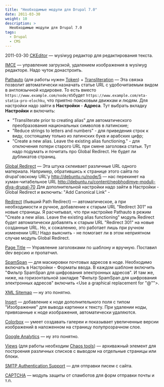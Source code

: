 ```yaml
---
title: "Необходимые модули для Drupal 7.0"
date: 2011-03-30
weight: 10
description: >
  Необходимые модули для Drupal 7.0
tags:
  - Drupal
  - CMS
---
```


2011-03-30
[CKEditor](http://drupal.org/project/ckeditor) — wysiwyg редактор для редактирования текста.

[IMCE](http://drupal.org/project/imce) — управление загрузкой, удалением изображения в wysiwyg редакторе. Надо чуток донастроить.

[Pathauto](http://drupal.org/project/pathauto) (для работы нужен [Token](http://drupal.org/project/token)) + [Transliteration](http://drupal.org/project/transliteration)  — Эта связка позволит автоматически назначать статье URL с удобочитаемым видом в англоязычной кодировке. То есть вместо `https://www.example.com/node/45`будет `https://www.example.com/eta-statia-pro-elochku`, что приятно поисковым движкам и людям. Для настройки надо зайти в **Настройки** - **Адреса**. Тут выбрать вкладку **Настройки** и включить:
- "Transliterate prior to creating alias" для автоматического преобразования национальных символов в латинские;
- "Reduce strings to letters and numbers" - для приведения строк к виду, состоящему только из латинских букв и арабских цифр;
- "Create a new alias. Leave the existing alias functioning." - для отключения потери старого URL при смене заголовка статьи. Тут надо подумать и почитать про Global Redirect. Не будет ли дубликатов страниц.

[Global Redirect](http://drupal.org/project/globalredirect) — Эта штука склеивает различные URL одного материала. Например, обратившись к странице этого сайта по drupal'овскому URL'у http://debuntu.ru/node/5  — нас перекинет на хуман-читабельное URL http://debuntu.ru/content/neobhodimye-moduli-dlya-drupal-70
Для дополнительной настройки надо зайти в Настройки - Global Redirect и включить:
"Add Canonical Link" -

[Redirect](http://drupal.org/project/redirect) (бывший Path Redirect) — автоматическое, а при необходимости и ручное, добавление к старым URL  "Redirect 301"  на новые страницы. Я расчитывал, что при настройке Pathauto в режим "Create a new alias. Leave the existing alias functioning" модуль Redirect будет автоматически добавлять к старым URL "Redirect 301" на новые созданные URL. Но, к сожалению, это работает лишь при ручном изменении URL! Надо выяснить - не помогает ли в этом неприятном случае модуль Global Redirect.

[Page Title](http://drupal.org/project/page_title) — Управление заголовками по шаблону и вручную. Поставил dev версию и пропатчил.

[SpamSpan](http://drupal.org/project/spamspan) — для маскировки почтовых адресов в ноде. Необходимо включать в Настройки - Форматы ввода. В каждом шаблоне включить "Фильтр SpamSpan для шифрования электронных адресов". И там же, ниже, на горизонтальной закладке "Фильтр SpamSpan для шифрования электронных адресов" включить <Use a graphical replacement for "@"">.

[XML Sitemap](http://drupal.org/project/xmlsitemap) — ну это понятно.

[Insert](http://drupal.org/project/insert) — добавление к ноде дополнительного поля с типом "Изображение" для вывода картинки к тексту. При удалении ноды, привязанные к ноде изображения, автоматически удаляются.

[Colorbox](http://drupal.org/project/colorbox) — умеет создавать галереи и показывает увеличенные версии изображений в наложенном на страницу полупрозрачном слое.

[Google Analytics](http://drupal.org/project/google_analytics) — ну это понятно.

[Views](http://drupal.org/project/views) (для работы необходим [Chaos tools](http://drupal.org/project/ctools)) — архиважный элемент для построения различных списков с выводом на отдельные страницы или блоки.

[SMTP Authentication Support](http://drupal.org/project/smtp) — для отправки писем с сайта.

[CAPTCHA](http://drupal.org/project/captcha) — модуль защиты от спамботов для форм отправки почты и т.п.
